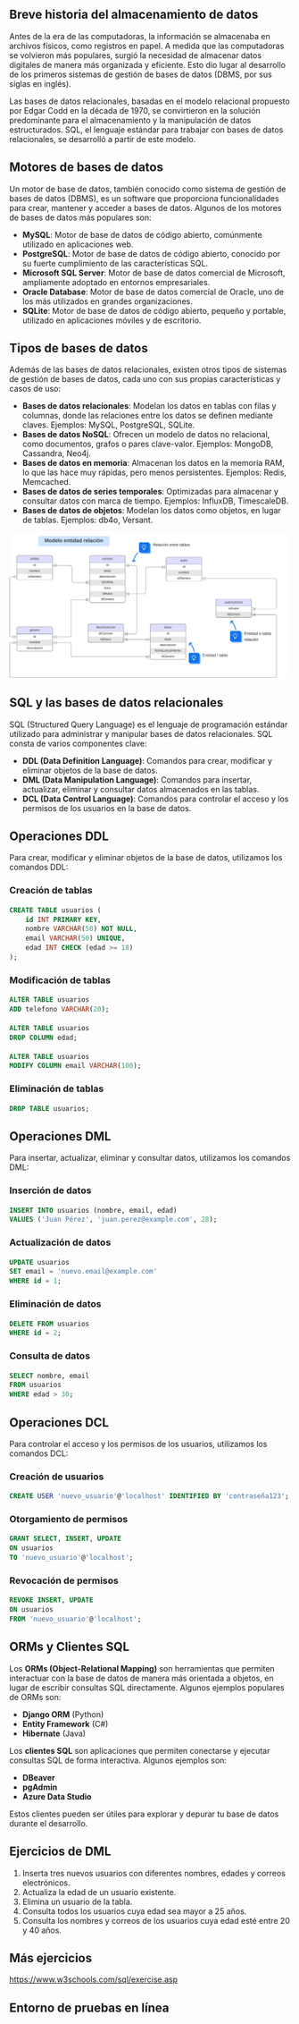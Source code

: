 ## Breve historia del almacenamiento de datos

Antes de la era de las computadoras, la información se almacenaba en archivos físicos, como registros en papel. A medida que las computadoras se volvieron más populares, surgió la necesidad de almacenar datos digitales de manera más organizada y eficiente. Esto dio lugar al desarrollo de los primeros sistemas de gestión de bases de datos (DBMS, por sus siglas en inglés).

Las bases de datos relacionales, basadas en el modelo relacional propuesto por Edgar Codd en la década de 1970, se convirtieron en la solución predominante para el almacenamiento y la manipulación de datos estructurados. SQL, el lenguaje estándar para trabajar con bases de datos relacionales, se desarrolló a partir de este modelo.

## Motores de bases de datos

Un motor de base de datos, también conocido como sistema de gestión de bases de datos (DBMS), es un software que proporciona funcionalidades para crear, mantener y acceder a bases de datos. Algunos de los motores de bases de datos más populares son:

- **MySQL**: Motor de base de datos de código abierto, comúnmente utilizado en aplicaciones web.
- **PostgreSQL**: Motor de base de datos de código abierto, conocido por su fuerte cumplimiento de las características SQL.
- **Microsoft SQL Server**: Motor de base de datos comercial de Microsoft, ampliamente adoptado en entornos empresariales.
- **Oracle Database**: Motor de base de datos comercial de Oracle, uno de los más utilizados en grandes organizaciones.
- **SQLite**: Motor de base de datos de código abierto, pequeño y portable, utilizado en aplicaciones móviles y de escritorio.

## Tipos de bases de datos

Además de las bases de datos relacionales, existen otros tipos de sistemas de gestión de bases de datos, cada uno con sus propias características y casos de uso:

- **Bases de datos relacionales**: Modelan los datos en tablas con filas y columnas, donde las relaciones entre los datos se definen mediante claves. Ejemplos: MySQL, PostgreSQL, SQLite.
- **Bases de datos NoSQL**: Ofrecen un modelo de datos no relacional, como documentos, grafos o pares clave-valor. Ejemplos: MongoDB, Cassandra, Neo4j.
- **Bases de datos en memoria**: Almacenan los datos en la memoria RAM, lo que las hace muy rápidas, pero menos persistentes. Ejemplos: Redis, Memcached.
- **Bases de datos de series temporales**: Optimizadas para almacenar y consultar datos con marca de tiempo. Ejemplos: InfluxDB, TimescaleDB.
- **Bases de datos de objetos**: Modelan los datos como objetos, en lugar de tablas. Ejemplos: db4o, Versant.


![Modelo entidad relación](./imagenes/modelo-entidad-relacion.svg)


## SQL y las bases de datos relacionales

SQL (Structured Query Language) es el lenguaje de programación estándar utilizado para administrar y manipular bases de datos relacionales. SQL consta de varios componentes clave:

- **DDL (Data Definition Language)**: Comandos para crear, modificar y eliminar objetos de la base de datos.
- **DML (Data Manipulation Language)**: Comandos para insertar, actualizar, eliminar y consultar datos almacenados en las tablas.
- **DCL (Data Control Language)**: Comandos para controlar el acceso y los permisos de los usuarios en la base de datos.

## Operaciones DDL

Para crear, modificar y eliminar objetos de la base de datos, utilizamos los comandos DDL:

### Creación de tablas
```sql
CREATE TABLE usuarios (
    id INT PRIMARY KEY,
    nombre VARCHAR(50) NOT NULL,
    email VARCHAR(50) UNIQUE,
    edad INT CHECK (edad >= 18)
);
```

### Modificación de tablas
```sql
ALTER TABLE usuarios
ADD telefono VARCHAR(20);

ALTER TABLE usuarios
DROP COLUMN edad;

ALTER TABLE usuarios
MODIFY COLUMN email VARCHAR(100);
```

### Eliminación de tablas
```sql
DROP TABLE usuarios;
```

## Operaciones DML

Para insertar, actualizar, eliminar y consultar datos, utilizamos los comandos DML:

### Inserción de datos
```sql
INSERT INTO usuarios (nombre, email, edad)
VALUES ('Juan Pérez', 'juan.perez@example.com', 28);
```

### Actualización de datos
```sql
UPDATE usuarios
SET email = 'nuevo.email@example.com'
WHERE id = 1;
```

### Eliminación de datos
```sql
DELETE FROM usuarios
WHERE id = 2;
```

### Consulta de datos
```sql
SELECT nombre, email
FROM usuarios
WHERE edad > 30;
```

## Operaciones DCL

Para controlar el acceso y los permisos de los usuarios, utilizamos los comandos DCL:

### Creación de usuarios
```sql
CREATE USER 'nuevo_usuario'@'localhost' IDENTIFIED BY 'contraseña123';
```

### Otorgamiento de permisos
```sql
GRANT SELECT, INSERT, UPDATE
ON usuarios
TO 'nuevo_usuario'@'localhost';
```

### Revocación de permisos
```sql
REVOKE INSERT, UPDATE
ON usuarios
FROM 'nuevo_usuario'@'localhost';
```

## ORMs y Clientes SQL

Los **ORMs (Object-Relational Mapping)** son herramientas que permiten interactuar con la base de datos de manera más orientada a objetos, en lugar de escribir consultas SQL directamente. Algunos ejemplos populares de ORMs son:

- **Django ORM** (Python)
- **Entity Framework** (C#)
- **Hibernate** (Java)

Los **clientes SQL** son aplicaciones que permiten conectarse y ejecutar consultas SQL de forma interactiva. Algunos ejemplos son:

- **DBeaver**
- **pgAdmin**
- **Azure Data Studio**

Estos clientes pueden ser útiles para explorar y depurar tu base de datos durante el desarrollo.

## Ejercicios de DML

1. Inserta tres nuevos usuarios con diferentes nombres, edades y correos electrónicos.
2. Actualiza la edad de un usuario existente.
3. Elimina un usuario de la tabla.
4. Consulta todos los usuarios cuya edad sea mayor a 25 años.
5. Consulta los nombres y correos de los usuarios cuya edad esté entre 20 y 40 años.

## Más ejercicios

https://www.w3schools.com/sql/exercise.asp

## Entorno de pruebas en línea
